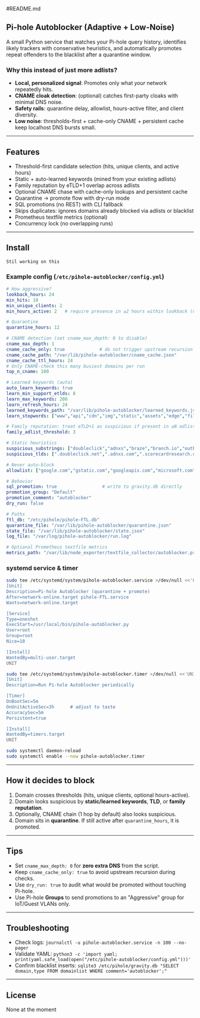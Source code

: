#README.md

## Pi-hole Autoblocker (Adaptive + Low-Noise)

A small Python service that watches your Pi-hole query history, identifies likely trackers with conservative heuristics, and automatically promotes repeat offenders to the blacklist after a quarantine window.

### Why this instead of just more adlists?

- **Local, personalized signal**: Promotes only what *your* network repeatedly hits.
- **CNAME cloak detection**: (optional) catches first-party cloaks with minimal DNS noise.
- **Safety rails**: quarantine delay, allowlist, hours-active filter, and client diversity.
- **Low noise**: thresholds-first + cache-only CNAME + persistent cache keep localhost DNS bursts small.

---

## Features

- Threshold-first candidate selection (hits, unique clients, and active hours)
- Static + auto-learned keywords (mined from your existing adlists)
- Family reputation by eTLD+1 overlap across adlists
- Optional CNAME chase with cache-only lookups and persistent cache
- Quarantine → promote flow with dry-run mode
- SQL promotions (no REST) with CLI fallback
- Skips duplicates: ignores domains already blocked via adlists or blacklist
- Prometheus textfile metrics (optional)
- Concurrency lock (no overlapping runs)

---

## Install

```
Stil working on this
```

### Example config (`/etc/pihole-autoblocker/config.yml`)

```yaml
# How aggressive?
lookback_hours: 24
min_hits: 10
min_unique_clients: 2
min_hours_active: 2   # require presence in ≥2 hours within lookback (optional)

# Quarantine
quarantine_hours: 12

# CNAME detection (set cname_max_depth: 0 to disable)
cname_max_depth: 1
cname_cache_only: true             # do not trigger upstream recursion
cname_cache_path: "/var/lib/pihole-autoblocker/cname_cache.json"
cname_cache_ttl_hours: 24
# Only CNAME-check this many busiest domains per run
top_n_cname: 100

# Learned keywords (auto)
auto_learn_keywords: true
learn_min_support_etlds: 8
learn_max_keywords: 200
learn_refresh_hours: 24
learned_keywords_path: "/var/lib/pihole-autoblocker/learned_keywords.json"
learn_stopwords: ["www","api","cdn","img","static","assets","edge","files","m","s","i","v","gw","ad"]

# Family reputation: treat eTLD+1 as suspicious if present in ≥N adlists
family_adlist_threshold: 3

# Static heuristics
suspicious_substrings: ["doubleclick","adnxs","braze","branch.io","outbrain","taboola","moatads","googlesyndication","analytics","scorecardresearch"]
suspicious_tlds: [".doubleclick.net",".adnxs.com",".scorecardresearch.com"]

# Never auto-block
allowlist: ["google.com","gstatic.com","googleapis.com","microsoft.com","github.com","githubusercontent.com","cloudfront.net","cdn.cloudflare.net","fastly.net","akamai.net","apple.com","icloud.com"]

# Behavior
sql_promotion: true                 # write to gravity.db directly
promotion_group: "Default"
promotion_comment: "autoblocker"
dry_run: false

# Paths
ftl_db: "/etc/pihole/pihole-FTL.db"
quarantine_file: "/var/lib/pihole-autoblocker/quarantine.json"
state_file: "/var/lib/pihole-autoblocker/state.json"
log_file: "/var/log/pihole-autoblocker/run.log"

# Optional Prometheus textfile metrics
metrics_path: "/var/lib/node_exporter/textfile_collector/autoblocker.prom"
```

### systemd service & timer

```bash
sudo tee /etc/systemd/system/pihole-autoblocker.service >/dev/null <<'UNIT'
[Unit]
Description=Pi-hole Autoblocker (quarantine + promote)
After=network-online.target pihole-FTL.service
Wants=network-online.target

[Service]
Type=oneshot
ExecStart=/usr/local/bin/pihole-autoblocker.py
User=root
Group=root
Nice=10

[Install]
WantedBy=multi-user.target
UNIT

sudo tee /etc/systemd/system/pihole-autoblocker.timer >/dev/null <<'UNIT'
[Unit]
Description=Run Pi-hole Autoblocker periodically

[Timer]
OnBootSec=5m
OnUnitActiveSec=3h      # adjust to taste
AccuracySec=5m
Persistent=true

[Install]
WantedBy=timers.target
UNIT

sudo systemctl daemon-reload
sudo systemctl enable --now pihole-autoblocker.timer
```

---

## How it decides to block

1. Domain crosses thresholds (hits, unique clients, optional hours-active).
2. Domain looks suspicious by **static/learned keywords**, **TLD**, or **family reputation**.
3. Optionally, CNAME chain (1 hop by default) also looks suspicious.
4. Domain sits in **quarantine**. If still active after `quarantine_hours`, it is promoted.

---

## Tips

- Set `cname_max_depth: 0` for **zero extra DNS** from the script.
- Keep `cname_cache_only: true` to avoid upstream recursion during checks.
- Use `dry_run: true` to audit what would be promoted without touching Pi-hole.
- Use Pi-hole **Groups** to send promotions to an "Aggressive" group for IoT/Guest VLANs only.

---

## Troubleshooting

- Check logs: `journalctl -u pihole-autoblocker.service -n 100 --no-pager`
- Validate YAML: `python3 -c 'import yaml; print(yaml.safe_load(open("/etc/pihole-autoblocker/config.yml")))'`
- Confirm blacklist inserts: `sqlite3 /etc/pihole/gravity.db "SELECT domain,type FROM domainlist WHERE comment='autoblocker';"`

---

## License

None at the moment
